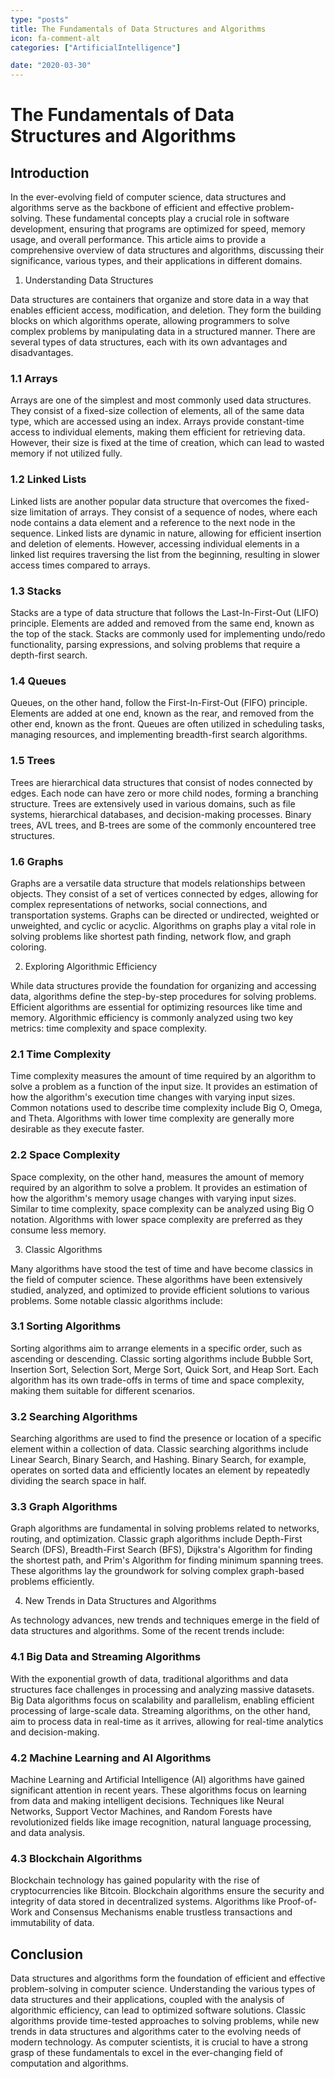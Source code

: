 ```yaml
---
type: "posts"
title: The Fundamentals of Data Structures and Algorithms
icon: fa-comment-alt
categories: ["ArtificialIntelligence"]

date: "2020-03-30"
---
```




# The Fundamentals of Data Structures and Algorithms

## Introduction

In the ever-evolving field of computer science, data structures and algorithms serve as the backbone of efficient and effective problem-solving. These fundamental concepts play a crucial role in software development, ensuring that programs are optimized for speed, memory usage, and overall performance. This article aims to provide a comprehensive overview of data structures and algorithms, discussing their significance, various types, and their applications in different domains.

1. Understanding Data Structures

Data structures are containers that organize and store data in a way that enables efficient access, modification, and deletion. They form the building blocks on which algorithms operate, allowing programmers to solve complex problems by manipulating data in a structured manner. There are several types of data structures, each with its own advantages and disadvantages.

### 1.1 Arrays

Arrays are one of the simplest and most commonly used data structures. They consist of a fixed-size collection of elements, all of the same data type, which are accessed using an index. Arrays provide constant-time access to individual elements, making them efficient for retrieving data. However, their size is fixed at the time of creation, which can lead to wasted memory if not utilized fully.

### 1.2 Linked Lists

Linked lists are another popular data structure that overcomes the fixed-size limitation of arrays. They consist of a sequence of nodes, where each node contains a data element and a reference to the next node in the sequence. Linked lists are dynamic in nature, allowing for efficient insertion and deletion of elements. However, accessing individual elements in a linked list requires traversing the list from the beginning, resulting in slower access times compared to arrays.

### 1.3 Stacks

Stacks are a type of data structure that follows the Last-In-First-Out (LIFO) principle. Elements are added and removed from the same end, known as the top of the stack. Stacks are commonly used for implementing undo/redo functionality, parsing expressions, and solving problems that require a depth-first search.

### 1.4 Queues

Queues, on the other hand, follow the First-In-First-Out (FIFO) principle. Elements are added at one end, known as the rear, and removed from the other end, known as the front. Queues are often utilized in scheduling tasks, managing resources, and implementing breadth-first search algorithms.

### 1.5 Trees

Trees are hierarchical data structures that consist of nodes connected by edges. Each node can have zero or more child nodes, forming a branching structure. Trees are extensively used in various domains, such as file systems, hierarchical databases, and decision-making processes. Binary trees, AVL trees, and B-trees are some of the commonly encountered tree structures.

### 1.6 Graphs

Graphs are a versatile data structure that models relationships between objects. They consist of a set of vertices connected by edges, allowing for complex representations of networks, social connections, and transportation systems. Graphs can be directed or undirected, weighted or unweighted, and cyclic or acyclic. Algorithms on graphs play a vital role in solving problems like shortest path finding, network flow, and graph coloring.

2. Exploring Algorithmic Efficiency

While data structures provide the foundation for organizing and accessing data, algorithms define the step-by-step procedures for solving problems. Efficient algorithms are essential for optimizing resources like time and memory. Algorithmic efficiency is commonly analyzed using two key metrics: time complexity and space complexity.

### 2.1 Time Complexity

Time complexity measures the amount of time required by an algorithm to solve a problem as a function of the input size. It provides an estimation of how the algorithm's execution time changes with varying input sizes. Common notations used to describe time complexity include Big O, Omega, and Theta. Algorithms with lower time complexity are generally more desirable as they execute faster.

### 2.2 Space Complexity

Space complexity, on the other hand, measures the amount of memory required by an algorithm to solve a problem. It provides an estimation of how the algorithm's memory usage changes with varying input sizes. Similar to time complexity, space complexity can be analyzed using Big O notation. Algorithms with lower space complexity are preferred as they consume less memory.

3. Classic Algorithms

Many algorithms have stood the test of time and have become classics in the field of computer science. These algorithms have been extensively studied, analyzed, and optimized to provide efficient solutions to various problems. Some notable classic algorithms include:

### 3.1 Sorting Algorithms

Sorting algorithms aim to arrange elements in a specific order, such as ascending or descending. Classic sorting algorithms include Bubble Sort, Insertion Sort, Selection Sort, Merge Sort, Quick Sort, and Heap Sort. Each algorithm has its own trade-offs in terms of time and space complexity, making them suitable for different scenarios.

### 3.2 Searching Algorithms

Searching algorithms are used to find the presence or location of a specific element within a collection of data. Classic searching algorithms include Linear Search, Binary Search, and Hashing. Binary Search, for example, operates on sorted data and efficiently locates an element by repeatedly dividing the search space in half.

### 3.3 Graph Algorithms

Graph algorithms are fundamental in solving problems related to networks, routing, and optimization. Classic graph algorithms include Depth-First Search (DFS), Breadth-First Search (BFS), Dijkstra's Algorithm for finding the shortest path, and Prim's Algorithm for finding minimum spanning trees. These algorithms lay the groundwork for solving complex graph-based problems efficiently.

4. New Trends in Data Structures and Algorithms

As technology advances, new trends and techniques emerge in the field of data structures and algorithms. Some of the recent trends include:

### 4.1 Big Data and Streaming Algorithms

With the exponential growth of data, traditional algorithms and data structures face challenges in processing and analyzing massive datasets. Big Data algorithms focus on scalability and parallelism, enabling efficient processing of large-scale data. Streaming algorithms, on the other hand, aim to process data in real-time as it arrives, allowing for real-time analytics and decision-making.

### 4.2 Machine Learning and AI Algorithms

Machine Learning and Artificial Intelligence (AI) algorithms have gained significant attention in recent years. These algorithms focus on learning from data and making intelligent decisions. Techniques like Neural Networks, Support Vector Machines, and Random Forests have revolutionized fields like image recognition, natural language processing, and data analysis.

### 4.3 Blockchain Algorithms

Blockchain technology has gained popularity with the rise of cryptocurrencies like Bitcoin. Blockchain algorithms ensure the security and integrity of data stored in decentralized systems. Algorithms like Proof-of-Work and Consensus Mechanisms enable trustless transactions and immutability of data.

## Conclusion

Data structures and algorithms form the foundation of efficient and effective problem-solving in computer science. Understanding the various types of data structures and their applications, coupled with the analysis of algorithmic efficiency, can lead to optimized software solutions. Classic algorithms provide time-tested approaches to solving problems, while new trends in data structures and algorithms cater to the evolving needs of modern technology. As computer scientists, it is crucial to have a strong grasp of these fundamentals to excel in the ever-changing field of computation and algorithms.